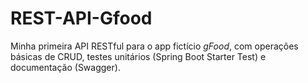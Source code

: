 # REST-API-Gfood
Minha primeira API RESTful para o app fictício <i>gFood</i>, com operações básicas de CRUD, testes unitários (Spring Boot Starter Test) e documentação (Swagger).
